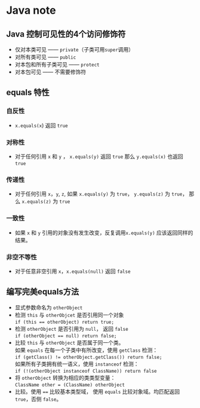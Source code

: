 # Java note

## Java 控制可见性的4个访问修饰符

- 仅对本类可见 —— `private`（子类可用`super`调用）
- 对所有类可见 —— `public`
- 对本包和所有子类可见 —— `protect`
- 对本包可见 —— 不需要修饰符

## equals 特性

### 自反性

- `x.equals(x`) 返回 `true`

### 对称性

- 对于任何引用 `x` 和 `y` ， `x.equals(y)` 返回 `true` 那么 `y.equals(x)` 也返回 `true`

### 传递性

- 对于任何引用 `x`，`y`, `z`, 如果 `x.equals(y)` 为 `true`， `y.equals(z)` 为 `true`， 那么 `x.equals(z)` 为 `true`

### 一致性

- 如果 `x` 和 `y` 引用的对象没有发生改变，反复调用`x.equals(y)` 应该返回同样的结果。

### 非空不等性

- 对于任意非空引用 `x`，`x.equals(null)` 返回 `false`

## 编写完美equals方法

- 显式参数命名为 `otherObject`
- 检测 `this` 与 `otherObjcet` 是否引用同一个对象    
`if (this == otherObject) return true;`
- 检测 `otherObject` 是否引用为 `null`， 返回 `false`  
`if (otherObject == null) return false;`
- 比较 `this` 与 `otherObject` 是否属于同一个类。  
如果 `equals` 在每一个子类中有所改变，使用 `getClass` 检测：  
`if (getClass() != otherObject.getClass()) return false;`   
如果所有子类拥有统一语义，使用 `instanceof` 检测：  
`if (!(otherObject instanceof ClassName)) return false`
- 将 `otherObject` 转换为相应的类类型变量：  
`ClassName other = (ClassName) otherObject`
- 比较。使用 `==` 比较基本类型域， 使用 `equals` 比较对象域。均匹配返回 `true`，否侧 `false`。